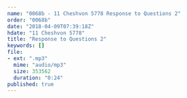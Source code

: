 ```yaml
---
name: "0068b - 11 Cheshvon 5778 Response to Questions 2"
order: "0068b"
date: "2018-04-09T07:39:18Z"
hdate: "11 Cheshvon 5778"
title: "Response to Questions 2"
keywords: []
file:
- ext: ".mp3"
  mime: "audio/mp3"
  size: 353562
  duration: "0:24"
published: true
---
```



